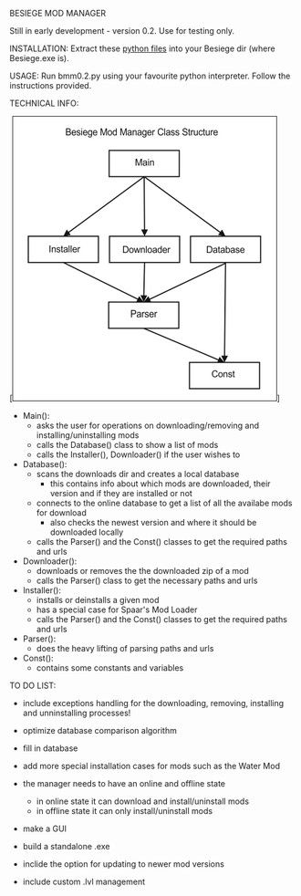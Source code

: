 BESIEGE MOD MANAGER

Still in early development - version 0.2. Use for testing only.


INSTALLATION:
Extract these [python files](source/bmm_source-v0.2.rar) into your Besiege dir (where Besiege.exe is).

USAGE:
Run bmm0.2.py using your favourite python interpreter. 
Follow the instructions provided.


TECHNICAL INFO:

[![Besiege Mod Manager Class Structure](bmm_class_structure.jpg)]

- Main():
	- asks the user for operations on downloading/removing and installing/uninstalling mods
	- calls the Database() class to show a list of mods
	- calls the Installer(), Downloader() if the user wishes to
- Database():
	- scans the downloads dir and creates a local database
		- this contains info about which mods are downloaded, their version and if they are installed or not
	- connects to the online database to get a list of all the availabe mods for download
		- also checks the newest version and where it should be downloaded locally
	- calls the Parser() and the Const() classes to get the required paths and urls
- Downloader():
	- downloads or removes the the downloaded zip of a mod
	- calls the Parser() class to get the necessary paths and urls 
- Installer():
	- installs or deinstalls a given mod
	- has a special case for Spaar's Mod Loader
	- calls the Parser() and the Const() classes to get the required paths and urls
- Parser():
	- does the heavy lifting of parsing paths and urls
- Const():
	- contains some constants and variables 


TO DO LIST:

- include exceptions handling for the downloading, removing, installing and unninstalling processes!

- optimize database comparison algorithm

- fill in database

- add more special installation cases for mods such as the Water Mod

- the manager needs to have an online and offline state
	- in online state it can download and install/uninstall mods
	- in offline state it can only install/uninstall mods

- make a GUI

- build a standalone .exe

- inclide the option for updating to newer mod versions

- include custom .lvl management